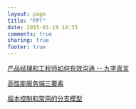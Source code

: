 ```yaml
---
layout: page
title: "PPT"
date: 2015-01-19 14:33
comments: true
sharing: true
footer: true
---
```


[产品经理和工程师如何有效沟通 -- 九字真言](https://tonydeng.github.io/slideshare/product-nine-words/)

[高性能服务端三要素](https://tonydeng.github.io/slideshare/high-performance-server/)

[版本控制和常用的分支模型](https://tonydeng.github.io/slideshare/revision-contorl/)
